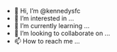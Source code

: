 - 👋 Hi, I’m @kennedysfc
- 👀 I’m interested in ...
- 🌱 I’m currently learning ...
- 💞️ I’m looking to collaborate on ...
- 📫 How to reach me ...

<!---
kennedysfc/kennedysfc is a ✨ special ✨ repository because its `README.md` (this file) appears on your GitHub profile.
You can click the Preview link to take a look at your changes.
--->
